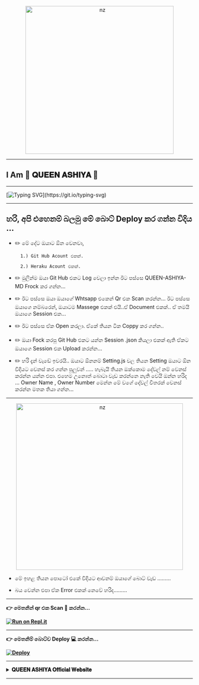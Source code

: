 <p align="center">
<img src="https://i.ibb.co/3M1pzNm/Ashiya.jpg" alt="nz" width="400"/>
</p>


----

## I Am 💞 𝐐𝐔𝐄𝐄𝐍 𝐀𝐒𝐇𝐈𝐘𝐀  💞



----


 [![Typing SVG](https://readme-typing-svg.herokuapp.com?font=&duration=5550&color=F749F3&width=500&height=60&lines=Hi+Friends+...;I'm+QUEEN+ASHIYA+...;Sri+Lankan+World+Best+Whatsapp+BOT+...;Create+By+%3A-++Ishan+Sandeepa+...)](https://git.io/typing-svg)



----

## හරි, අපි එහෙනම් බලමු මේ බොට් Deploy කර ගන්න විදිය ... 


 * ✏️ මේ දේට ඔයාට ඕන වෙනවා,

         1.) Git Hub Acount එකක්.

         2.) Heraku Acount එකක්.


* ✏️ මුලින්ම ඔයා Git Hub එකට Log වෙලා ඉන්න ඊට පස්සෙ QUEEN-ASHIYA-MD   Frock කර ගන්න...

* ✏️ ඊට පස්සෙ ඔයා ඔයාගේ  Whtsapp එකෙන් Qr එක Scan කරන්න... ඊට පස්සෙ ඔයාගෙ නම්බරෙන්, ඔයාටම Massege එකක් එයි..ඒ Document එකක්.. ඒ තමයි ඔයාගෙ Session එක... 

* ✏️  ඊට පස්සෙ ඒක Open කරලා. ඒකේ තියන ටික Coppy කර ගන්න..

* ✏️ ඔයා Fock කරපු Git Hub එකට යන්න Session .json කියලා එකක් ඇති ඒකට ඔයාගෙ Session එක Upload කරන්න... 

* ✏️ හරි දැන් වැඩේ ඉවරයි.. ඔයාට ඕනනම් Setting.js වල තියන Setting ඔයාට ඕන විදියට වෙනස් කර ගන්න පුලුවන් ..... හැබැයි තියන ඔක්කොම දේවල් නම් වෙනස් කරන්න යන්න එපා. එහෙම                උනොත්     බොටා වැඩ කරන්නෙ නැති වෙයි ඔන්න හරිද ... Owner Name , Owner Number මෙන්න මේ වගේ දේවල් විතරක් වෙනස් කරන්න මතක තියා ගන්න...


---- 

<p align="center">
<img src="https://i.ibb.co/NpQ4LLq/image-2022-07-27-194311803.png" alt="nz" width="450"/>
</p>


*  මේ ඉහළ තියන පොටෝ එකේ විදියට ආවනම් ඔයාගේ බොට් වැඩ .........

*  බය වෙන්න එපා ඒක Error එකක් නෙවේ හරිද.........


---- 




<b>👉  මෙතනින් qr එක Scan 🔎 කරන්න... 

[![Run on Repl.it](https://repl.it/badge/github/quiec/whatsAlfa)](https://replit.com/@ishansandeepa18/QUEEN-ASHIYA-MD?v=1)





---- 




<b>👉  මෙතනිම් බොට්ව Deploy 💻 කරන්න...


[![Deploy](https://www.herokucdn.com/deploy/button.svg)](https:/srtechnicalraj2/heroku.com/deploy)






----



<b><details><summary>𝐐𝐔𝐄𝐄𝐍 𝐀𝐒𝐇𝐈𝐘𝐀 𝐎𝐟𝐟𝐢𝐜𝐢𝐚𝐥 𝐖𝐞𝐛𝐬𝐢𝐭𝐞</summary><br>
	

[```🎀  𝒞𝐿𝐼𝒞𝒦 𝐻𝐸𝑅𝐸  🎀```](https://sites.google.com/view/queen-ashiya/home)

</details>


----

<!-- Contact Owner --https://wa.me/+923078071982
<b><details><summary>Contact</summary></b>

*  ```Connect With Me```
<p align="center">
<a href="https://wa.me/+923078071982"><img src="https://img.shields.io/badge/Contact Mr.Ishan Sandeepa-25D366?style=for-the-badge&logo=whatsapp&logoColor=white" />
<a /><br
</p>

</details>

</details><hr>


	
	
	
	

	
	
## License  

@ Ishan Sandeepa .....


----
